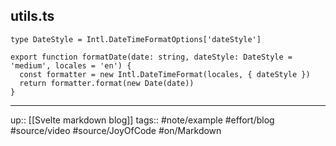 ## utils.ts

```
type DateStyle = Intl.DateTimeFormatOptions['dateStyle']

export function formatDate(date: string, dateStyle: DateStyle = 'medium', locales = 'en') {
  const formatter = new Intl.DateTimeFormat(locales, { dateStyle })
  return formatter.format(new Date(date))
}
```

---
up:: [[Svelte markdown blog]]
tags:: #note/example #effort/blog #source/video #source/JoyOfCode #on/Markdown 
